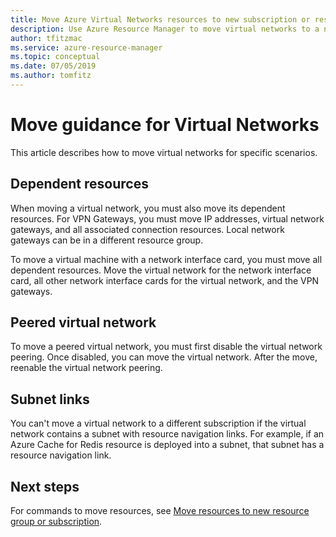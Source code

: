 ```yaml
---
title: Move Azure Virtual Networks resources to new subscription or resource group | Microsoft Docs
description: Use Azure Resource Manager to move virtual networks to a new resource group or subscription.
author: tfitzmac
ms.service: azure-resource-manager
ms.topic: conceptual
ms.date: 07/05/2019
ms.author: tomfitz
---
```


# Move guidance for Virtual Networks

This article describes how to move virtual networks for specific scenarios.

## Dependent resources

When moving a virtual network, you must also move its dependent resources. For VPN Gateways, you must move IP addresses, virtual network gateways, and all associated connection resources. Local network gateways can be in a different resource group.

To move a virtual machine with a network interface card, you must move all dependent resources. Move the virtual network for the network interface card, all other network interface cards for the virtual network, and the VPN gateways.

## Peered virtual network

To move a peered virtual network, you must first disable the virtual network peering. Once disabled, you can move the virtual network. After the move, reenable the virtual network peering.

## Subnet links

You can't move a virtual network to a different subscription if the virtual network contains a subnet with resource navigation links. For example, if an Azure Cache for Redis resource is deployed into a subnet, that subnet has a resource navigation link.

## Next steps

For commands to move resources, see [Move resources to new resource group or subscription](../resource-group-move-resources.md).
